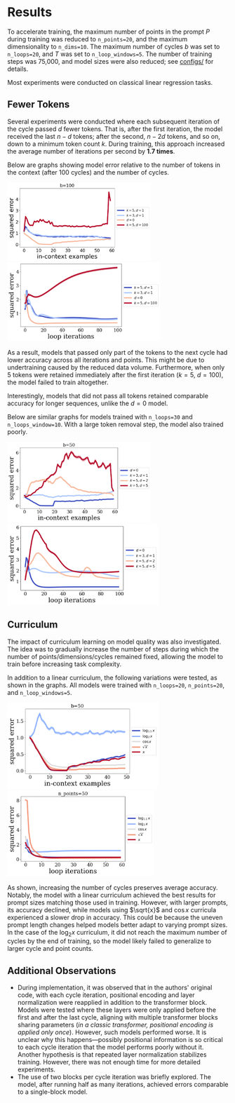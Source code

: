 # Results
To accelerate training, the maximum number of points in the prompt $P$ during training was reduced to `n_points=20`, and the maximum dimensionality to `n_dims=10`. The maximum number of cycles $b$ was set to `n_loops=20`, and $T$ was set to `n_loop_windows=5`. The number of training steps was 75,000, and model sizes were also reduced; see [configs/](./configs/) for details.

Most experiments were conducted on classical linear regression tasks.

## Fewer Tokens
Several experiments were conducted where each subsequent iteration of the cycle passed $d$ fewer tokens. That is, after the first iteration, the model received the last $n-d$ tokens; after the second, $n-2d$ tokens, and so on, down to a minimum token count $k$. During training, this approach increased the average number of iterations per second by **1.7 times**.

Below are graphs showing model error relative to the number of tokens in the context (after 100 cycles) and the number of cycles.

<img src="./media/T5_ex.png" height="180">
<img src="./media/T5_loop.png" height="180">

As a result, models that passed only part of the tokens to the next cycle had lower accuracy across all iterations and points. This might be due to undertraining caused by the reduced data volume. Furthermore, when only 5 tokens were retained immediately after the first iteration ($k=5$, $d=100$), the model failed to train altogether.

Interestingly, models that did not pass all tokens retained comparable accuracy for longer sequences, unlike the $d=0$ model.

Below are similar graphs for models trained with `n_loops=30` and `n_loops_window=10`. With a large token removal step, the model also trained poorly.

<img src="./media/T10_ex.png" height="185">
<img src="./media/T10_loop.png" height="185">

## Curriculum
The impact of curriculum learning on model quality was also investigated. The idea was to gradually increase the number of steps during which the number of points/dimensions/cycles remained fixed, allowing the model to train before increasing task complexity.

In addition to a linear curriculum, the following variations were tested, as shown in the graphs. All models were trained with `n_loops=20`, `n_points=20`, and `n_loop_windows=5`.

<img src="./media/clm_ex.png" height="197">
<img src="./media/clm_loop.png" height="197">

As shown, increasing the number of cycles preserves average accuracy. Notably, the model with a linear curriculum achieved the best results for prompt sizes matching those used in training. However, with larger prompts, its accuracy declined, while models using $\sqrt{x}$ and $\cos{x}$ curricula experienced a slower drop in accuracy. This could be because the uneven prompt length changes helped models better adapt to varying prompt sizes. In the case of the $\log_2{x}$ curriculum, it did not reach the maximum number of cycles by the end of training, so the model likely failed to generalize to larger cycle and point counts.

## Additional Observations
- During implementation, it was observed that in the authors' original code, with each cycle iteration, positional encoding and layer normalization were reapplied in addition to the transformer block. Models were tested where these layers were only applied before the first and after the last cycle, aligning with multiple transformer blocks sharing parameters (_in a classic transformer, positional encoding is applied only once_). However, such models performed worse. It is unclear why this happens—possibly positional information is so critical to each cycle iteration that the model performs poorly without it. Another hypothesis is that repeated layer normalization stabilizes training. However, there was not enough time for more detailed experiments.
- The use of two blocks per cycle iteration was briefly explored. The model, after running half as many iterations, achieved errors comparable to a single-block model.
